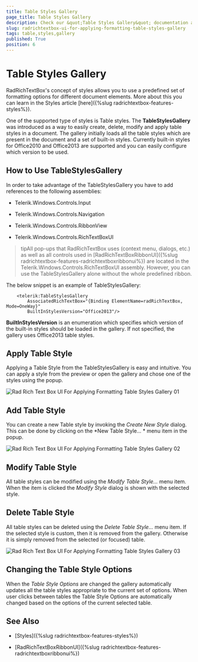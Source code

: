 ```yaml
---
title: Table Styles Gallery
page_title: Table Styles Gallery
description: Check our &quot;Table Styles Gallery&quot; documentation article for the RadRichTextBox {{ site.framework_name }} control.
slug: radrichtextbox-ui-for-applying-formatting-table-styles-gallery
tags: table,styles,gallery
published: True
position: 6
---
```


# Table Styles Gallery



RadRichTextBox's concept of styles allows you to use a predefined set of formatting options for different document elements. More about this you can learn in the Styles article [here]({%slug radrichtextbox-features-styles%}).
      

One of the supported type of styles is Table styles. The __TableStylesGallery__ was introduced as a way to easily create, delete, modify and apply table styles in a document. The gallery initially loads all the table styles which are present in the document and a set of built-in styles. Currently built-in styles for Office2010 and Office2013 are supported and you can easily configure which version to be used.
      

## How to Use TableStylesGallery

In order to take advantage of the TableStylesGallery you have to add references to the following assemblies:
        

* Telerik.Windows.Controls.Input
            

* Telerik.Windows.Controls.Navigation
            

* Telerik.Windows.Controls.RibbonView
            

* Telerik.Windows.Controls.RichTextBoxUI
            

>tipAll pop-ups that RadRichTextBox uses (context menu, dialogs, etc.) as well as all controls used in [RadRichTextBoxRibbonUI]({%slug radrichtextbox-features-radrichtextboxribbonui%}) are located in the Telerik.Windows.Controls.RichTextBoxUI assembly. However, you can use the TableStylesGallery alone without the whole predefined ribbon.
          

The below snippet is an example of TableStylesGallery:
        



```XAML
    <telerik:TableStylesGallery
        AssociatedRichTextBox="{Binding ElementName=radRichTextBox, Mode=OneWay}"
        BuiltInStylesVersion="Office2013"/>
```



__BuiltInStylesVersion__ is an enumeration which specifies which version of the built-in styles should be loaded in the gallery. If not specified, the gallery uses Office2013 table styles.
        

## Apply Table Style

Applying a Table Style from the TableStylesGallery is easy and intuitive. You can apply a style from the preview or open the gallery and chose one of the styles using the popup.
        
![Rad Rich Text Box UI For Applying Formatting Table Styles Gallery 01](images/RadRichTextBox_UI_For_Applying_Formatting_Table_Styles_Gallery_01.png)

## Add Table Style

You can create a new Table style by invoking the *Create New Style* dialog. This can be done by clicking on the  *New Table Style... * menu item in the popup.
       
![Rad Rich Text Box UI For Applying Formatting Table Styles Gallery 02](images/RadRichTextBox_UI_For_Applying_Formatting_Table_Styles_Gallery_02.png)

## Modify Table Style

All table styles can be modified using the *Modify Table Style…* menu item. When the item is clicked the *Modify Style* dialog is shown with the selected style.
        

## Delete Table Style

All table styles can be deleted using the *Delete Table Style…* menu item. If the selected style is custom, then it is removed from the gallery. Otherwise it is simply removed from the selected (or focused) table.
        
![Rad Rich Text Box UI For Applying Formatting Table Styles Gallery 03](images/RadRichTextBox_UI_For_Applying_Formatting_Table_Styles_Gallery_03.png)

## Changing the Table Style Options

When the *Table Style Options* are changed the gallery automatically updates all the table styles appropriate to the current set of options. When user clicks between tables the Table Style Options are automatically changed based on the options of the current selected table.
        

## See Also

 * [Styles]({%slug radrichtextbox-features-styles%})

 * [RadRichTextBoxRibbonUI]({%slug radrichtextbox-features-radrichtextboxribbonui%})
